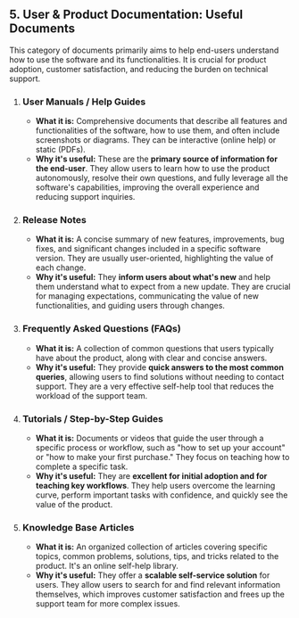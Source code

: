 ## 5. User & Product Documentation: Useful Documents

This category of documents primarily aims to help end-users understand how to use the software and its functionalities. It is crucial for product adoption, customer satisfaction, and reducing the burden on technical support.

1.  ### User Manuals / Help Guides
    * **What it is:** Comprehensive documents that describe all features and functionalities of the software, how to use them, and often include screenshots or diagrams. They can be interactive (online help) or static (PDFs).
    * **Why it's useful:** These are the **primary source of information for the end-user**. They allow users to learn how to use the product autonomously, resolve their own questions, and fully leverage all the software's capabilities, improving the overall experience and reducing support inquiries.

2.  ### Release Notes
    * **What it is:** A concise summary of new features, improvements, bug fixes, and significant changes included in a specific software version. They are usually user-oriented, highlighting the value of each change.
    * **Why it's useful:** They **inform users about what's new** and help them understand what to expect from a new update. They are crucial for managing expectations, communicating the value of new functionalities, and guiding users through changes.

3.  ### Frequently Asked Questions (FAQs)
    * **What it is:** A collection of common questions that users typically have about the product, along with clear and concise answers.
    * **Why it's useful:** They provide **quick answers to the most common queries**, allowing users to find solutions without needing to contact support. They are a very effective self-help tool that reduces the workload of the support team.

4.  ### Tutorials / Step-by-Step Guides
    * **What it is:** Documents or videos that guide the user through a specific process or workflow, such as "how to set up your account" or "how to make your first purchase." They focus on teaching how to complete a specific task.
    * **Why it's useful:** They are **excellent for initial adoption and for teaching key workflows**. They help users overcome the learning curve, perform important tasks with confidence, and quickly see the value of the product.

5.  ### Knowledge Base Articles
    * **What it is:** An organized collection of articles covering specific topics, common problems, solutions, tips, and tricks related to the product. It's an online self-help library.
    * **Why it's useful:** They offer a **scalable self-service solution** for users. They allow users to search for and find relevant information themselves, which improves customer satisfaction and frees up the support team for more complex issues.